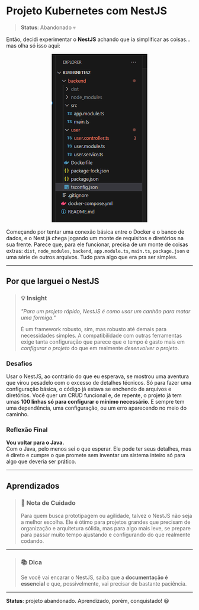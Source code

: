 # Projeto Kubernetes com NestJS

> **Status**: Abandonado 💀

Então, decidi experimentar o **NestJS** achando que ia simplificar as coisas… mas olha só isso aqui:


<div align="center">
  <img src="nestfinish.png" alt="Estrutura do Projeto" />
</div>


Começando por tentar uma conexão básica entre o Docker e o banco de dados, e o Nest já chega jogando um monte de requisitos e diretórios na sua frente. Parece que, para ele funcionar, precisa de um monte de coisas extras: `dist`, `node_modules`, `backend`, `app.module.ts`, `main.ts`, `package.json` e uma série de outros arquivos. Tudo para algo que era pra ser simples.

---

## Por que larguei o NestJS

> ### 💡 **Insight**
> 
> _"Para um projeto rápido, NestJS é como usar um canhão para matar uma formiga."_
> 
> É um framework robusto, sim, mas robusto até demais para necessidades simples. A compatibilidade com outras ferramentas exige tanta configuração que parece que o tempo é gasto mais em _configurar o projeto_ do que em realmente _desenvolver o projeto_.

### Desafios

Usar o NestJS, ao contrário do que eu esperava, se mostrou uma aventura que virou pesadelo com o excesso de detalhes técnicos. Só para fazer uma configuração básica, o código já estava se enchendo de arquivos e diretórios. Você quer um CRUD funcional e, de repente, o projeto já tem umas **100 linhas só para configurar o mínimo necessário**. E sempre tem uma dependência, uma configuração, ou um erro aparecendo no meio do caminho.

### Reflexão Final

**Vou voltar para o Java.**  
Com o Java, pelo menos sei o que esperar. Ele pode ter seus detalhes, mas é direto e cumpre o que promete sem inventar um sistema inteiro só para algo que deveria ser prático.

---

## Aprendizados

> ### 🚨 **Nota de Cuidado**
> 
> Para quem busca prototipagem ou agilidade, talvez o NestJS não seja a melhor escolha. Ele é ótimo para projetos grandes que precisam de organização e arquitetura sólida, mas para algo mais leve, se prepare para passar muito tempo ajustando e configurando do que realmente codando.

---

> ### 📚 **Dica**
> 
> Se você vai encarar o NestJS, saiba que a **documentação é essencial** e que, possivelmente, vai precisar de bastante paciência. 

---

**Status**: projeto abandonado. Aprendizado, porém, conquistado! 😆

